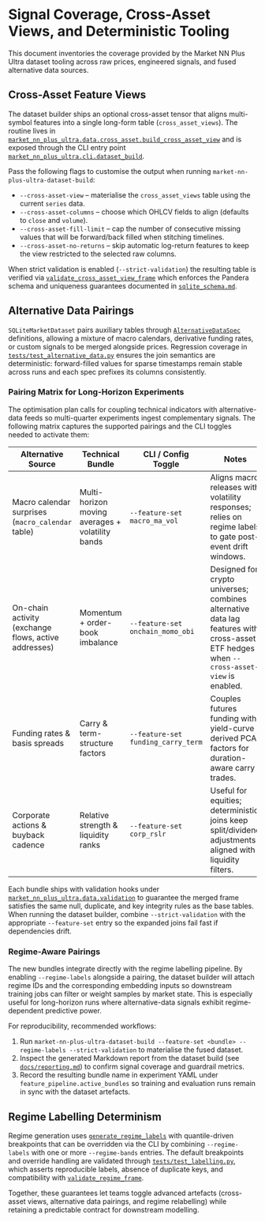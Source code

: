 # Signal Coverage, Cross-Asset Views, and Deterministic Tooling

This document inventories the coverage provided by the Market NN Plus Ultra
dataset tooling across raw prices, engineered signals, and fused alternative
data sources.

## Cross-Asset Feature Views

The dataset builder ships an optional cross-asset tensor that aligns
multi-symbol features into a single long-form table (`cross_asset_views`). The
routine lives in [`market_nn_plus_ultra.data.cross_asset.build_cross_asset_view`](../market_nn_plus_ultra/data/cross_asset.py)
and is exposed through the CLI entry point
[`market_nn_plus_ultra.cli.dataset_build`](../market_nn_plus_ultra/cli/dataset_build.py).

Pass the following flags to customise the output when running
`market-nn-plus-ultra-dataset-build`:

* `--cross-asset-view` – materialise the `cross_asset_views` table using the
  current `series` data.
* `--cross-asset-columns` – choose which OHLCV fields to align (defaults to
  `close` and `volume`).
* `--cross-asset-fill-limit` – cap the number of consecutive missing values that
  will be forward/back filled when stitching timelines.
* `--cross-asset-no-returns` – skip automatic log-return features to keep the
  view restricted to the selected raw columns.

When strict validation is enabled (`--strict-validation`) the resulting table is
verified via [`validate_cross_asset_view_frame`](../market_nn_plus_ultra/data/validation.py)
which enforces the Pandera schema and uniqueness guarantees documented in
[`sqlite_schema.md`](sqlite_schema.md).

## Alternative Data Pairings

`SQLiteMarketDataset` pairs auxiliary tables through
[`AlternativeDataSpec`](../market_nn_plus_ultra/data/alternative_data.py) definitions,
allowing a mixture of macro calendars, derivative funding rates, or custom
signals to be merged alongside prices. Regression coverage in
[`tests/test_alternative_data.py`](../tests/test_alternative_data.py) ensures the
join semantics are deterministic: forward-filled values for sparse timestamps
remain stable across runs and each spec prefixes its columns consistently.

### Pairing Matrix for Long-Horizon Experiments

The optimisation plan calls for coupling technical indicators with
alternative-data feeds so multi-quarter experiments ingest complementary
signals. The following matrix captures the supported pairings and the CLI
toggles needed to activate them:

| Alternative Source | Technical Bundle | CLI / Config Toggle | Notes |
| --- | --- | --- | --- |
| Macro calendar surprises (`macro_calendar` table) | Multi-horizon moving averages + volatility bands | `--feature-set macro_ma_vol` | Aligns macro releases with volatility responses; relies on regime labels to gate post-event drift windows. |
| On-chain activity (exchange flows, active addresses) | Momentum + order-book imbalance | `--feature-set onchain_momo_obi` | Designed for crypto universes; combines alternative data lag features with cross-asset ETF hedges when `--cross-asset-view` is enabled. |
| Funding rates & basis spreads | Carry & term-structure factors | `--feature-set funding_carry_term` | Couples futures funding with yield-curve derived PCA factors for duration-aware carry trades. |
| Corporate actions & buyback cadence | Relative strength & liquidity ranks | `--feature-set corp_rslr` | Useful for equities; deterministic joins keep split/dividend adjustments aligned with liquidity filters. |

Each bundle ships with validation hooks under
[`market_nn_plus_ultra.data.validation`](../market_nn_plus_ultra/data/validation.py)
to guarantee the merged frame satisfies the same null, duplicate, and key
integrity rules as the base tables. When running the dataset builder, combine
`--strict-validation` with the appropriate `--feature-set` entry so the
expanded joins fail fast if dependencies drift.

### Regime-Aware Pairings

The new bundles integrate directly with the regime labelling pipeline. By
enabling `--regime-labels` alongside a pairing, the dataset builder will attach
regime IDs and the corresponding embedding inputs so downstream training jobs
can filter or weight samples by market state. This is especially useful for
long-horizon runs where alternative-data signals exhibit regime-dependent
predictive power.

For reproducibility, recommended workflows:

1. Run `market-nn-plus-ultra-dataset-build --feature-set <bundle> --regime-labels --strict-validation` to materialise the fused dataset.
2. Inspect the generated Markdown report from the dataset build (see
   [`docs/reporting.md`](reporting.md)) to confirm signal coverage and guardrail
   metrics.
3. Record the resulting bundle name in experiment YAML under
   `feature_pipeline.active_bundles` so training and evaluation runs remain in
   sync with the dataset artefacts.

## Regime Labelling Determinism

Regime generation uses
[`generate_regime_labels`](../market_nn_plus_ultra/data/labelling.py) with
quantile-driven breakpoints that can be overridden via the CLI by combining
`--regime-labels` with one or more `--regime-bands` entries. The default
breakpoints and override handling are validated through
[`tests/test_labelling.py`](../tests/test_labelling.py), which asserts
reproducible labels, absence of duplicate keys, and compatibility with
[`validate_regime_frame`](../market_nn_plus_ultra/data/validation.py).

Together, these guarantees let teams toggle advanced artefacts (cross-asset
views, alternative data pairings, and regime relabelling) while retaining a
predictable contract for downstream modelling.
